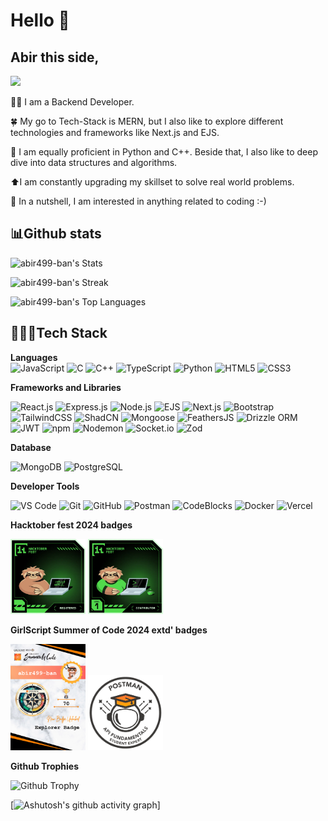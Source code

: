 # Hello 👋
## Abir this side,
![](https://user-images.githubusercontent.com/74038190/212748830-4c709398-a386-4761-84d7-9e10b98fbe6e.gif)

🧑‍💻 I am a Backend Developer.

🍀 My go to Tech-Stack is MERN, but I also like to explore different technologies and frameworks like Next.js and EJS. 

🐍 I am equally proficient in Python and C++. Beside that, I also like to deep dive into data structures and algorithms. 

⬆️I am constantly upgrading my skillset to solve real world problems.

🌟 In a nutshell, I am interested in anything related to coding :-)


## 📊Github stats
![abir499-ban's Stats](https://github-readme-stats.vercel.app/api?username=abir499-ban&theme=vue-dark&show_icons=true&hide_border=true&count_private=true)

![abir499-ban's Streak](https://github-readme-streak-stats.herokuapp.com/?user=abir499-ban&theme=vue-dark&hide_border=true)

![abir499-ban's Top Languages](https://github-readme-stats.vercel.app/api/top-langs/?username=abir499-ban&theme=vue-dark&show_icons=true&hide_border=true&layout=compact)

## 👨🏼‍💻Tech Stack 

**Languages**   
![JavaScript](https://img.shields.io/badge/JavaScript-F7DF1E?style=for-the-badge&logo=javascript&logoColor=black)
![C](https://img.shields.io/badge/C-A8B9CC?style=for-the-badge&logo=c&logoColor=white)
![C++](https://img.shields.io/badge/C++-00599C?style=for-the-badge&logo=c%2B%2B&logoColor=white)
![TypeScript](https://img.shields.io/badge/TypeScript-007ACC?style=for-the-badge&logo=typescript&logoColor=white)
![Python](https://img.shields.io/badge/Python-3776AB?style=for-the-badge&logo=python&logoColor=white)
![HTML5](https://img.shields.io/badge/HTML5-E34F26?style=for-the-badge&logo=html5&logoColor=white)
![CSS3](https://img.shields.io/badge/CSS3-1572B6?style=for-the-badge&logo=css3&logoColor=white)

**Frameworks and Libraries**

![React.js](https://img.shields.io/badge/React-20232A?style=for-the-badge&logo=react&logoColor=61DAFB)
![Express.js](https://img.shields.io/badge/Express.js-404D59?style=for-the-badge)
![Node.js](https://img.shields.io/badge/Node.js-339933?style=for-the-badge&logo=nodedotjs&logoColor=white)
![EJS](https://img.shields.io/badge/EJS-555555?style=for-the-badge)
![Next.js](https://img.shields.io/badge/Next.js-000000?style=for-the-badge&logo=nextdotjs&logoColor=white)
![Bootstrap](https://img.shields.io/badge/Bootstrap-563D7C?style=for-the-badge&logo=bootstrap&logoColor=white)
![TailwindCSS](https://img.shields.io/badge/TailwindCSS-06B6D4?style=for-the-badge&logo=tailwindcss&logoColor=white)
![ShadCN](https://img.shields.io/badge/shadcn%2Fui-000000?style=for-the-badge&logo=shadcnui&logoColor=white) 
![Mongoose](https://img.shields.io/badge/Mongoose-880000?style=for-the-badge&logo=mongoose&logoColor=white)
![FeathersJS](https://img.shields.io/badge/Feathers.js-000000?style=for-the-badge&logo=feathers&logoColor=white)
![Drizzle ORM](https://img.shields.io/badge/Drizzle-DB3C3C?style=for-the-badge&logo=drizzle&logoColor=white)
![JWT](https://img.shields.io/badge/Json%20Web%20Tokens-000000?style=for-the-badge&logo=json-web-tokens&logoColor=white)
![npm](https://img.shields.io/badge/npm-FF0000?style=for-the-badge&logo=npm&logoColor=white)
![Nodemon](https://img.shields.io/badge/Nodemon-28A745?style=for-the-badge&logo=nodemon&logoColor=white)
![Socket.io](https://img.shields.io/badge/Socket.io-000000?style=for-the-badge&logo=socketdotio&logoColor=white)
![Zod](https://img.shields.io/badge/Zod-007BFF?style=for-the-badge&logo=zod&logoColor=white)



**Database**

![MongoDB](https://img.shields.io/badge/MongoDB-47A248?style=for-the-badge&logo=mongodb&logoColor=white)
![PostgreSQL](https://img.shields.io/badge/PostgreSQL-336791?style=for-the-badge&logo=postgresql&logoColor=white)

**Developer Tools**

![VS Code](https://img.shields.io/badge/VS%20Code-0078D4?style=for-the-badge&logo=visual-studio-code&logoColor=white)
![Git](https://img.shields.io/badge/Git-F05032?style=for-the-badge&logo=git&logoColor=white)
![GitHub](https://img.shields.io/badge/GitHub-181717?style=for-the-badge&logo=github&logoColor=white)
![Postman](https://img.shields.io/badge/Postman-FF6C37?style=for-the-badge&logo=postman&logoColor=white)
![CodeBlocks](https://img.shields.io/badge/Codeblocks-000000?style=for-the-badge&logo=codeblocks&logoColor=white)
![Docker](https://img.shields.io/badge/Docker-2496ED?style=for-the-badge&logo=docker&logoColor=white)
![Vercel](https://img.shields.io/badge/Vercel-000000?style=for-the-badge&logo=vercel&logoColor=white)

**Hacktober fest 2024 badges**


<div align="left">
  <img src="https://raw.githubusercontent.com/abir499-ban/abir499-ban/refs/heads/main/store/level0-sloth-hello-0-0-0-0.webp" alt="Level 0" width="120"/>
  <img src="https://raw.githubusercontent.com/abir499-ban/abir499-ban/refs/heads/main/store/level1-sloth-terminal-coffee-0-0-0.webp" alt="Level 1" width="120"/>
</div>




**GirlScript Summer of Code 2024 extd' badges**

<div align="left">
  <img src="https://github.com/abir499-ban/abir499-ban/blob/main/store/Share%20Badge.png" alt="Level 1" width="120"/>
  <img src="https://github.com/abir499-ban/abir499-ban/blob/main/store/Postman%20-%20Postman%20API%20Fundamentals%20Student%20Expert%20-%202024-10-31.png" alt="Level 1" width="120"/>
</div>

**Github Trophies**

![Github Trophy](https://github-profile-trophy.vercel.app/?username=abir499-ban&theme=discord)



[![Ashutosh's github activity graph](https://github-readme-activity-graph.vercel.app/graph?username=abir499-ban&bg_color=282024&color=5a9e4c&line=4c9e5d&point=3e413f&area=true&hide_border=true)]

